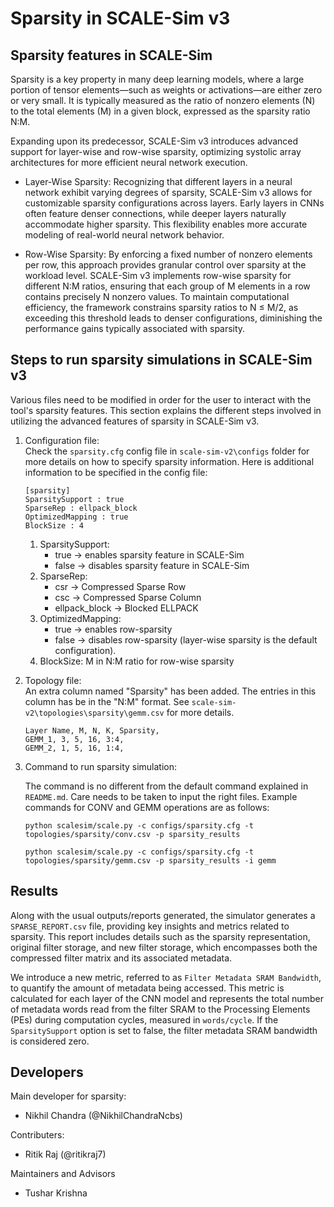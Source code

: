 # Sparsity in SCALE-Sim v3

## Sparsity features in SCALE-Sim

Sparsity is a key property in many deep learning models, where a large portion of tensor elements—such as weights or activations—are either zero or very small. It is typically measured as the ratio of nonzero elements (N) to the total elements (M) in a given block, expressed as the sparsity ratio N:M.

Expanding upon its predecessor, SCALE-Sim v3 introduces advanced support for layer-wise and row-wise sparsity, optimizing systolic array architectures for more efficient neural network execution.

- Layer-Wise Sparsity: Recognizing that different layers in a neural network exhibit varying degrees of sparsity, SCALE-Sim v3 allows for customizable sparsity configurations across layers. Early layers in CNNs often feature denser connections, while deeper layers naturally accommodate higher sparsity. This flexibility enables more accurate modeling of real-world neural network behavior.

- Row-Wise Sparsity: By enforcing a fixed number of nonzero elements per row, this approach provides granular control over sparsity at the workload level. SCALE-Sim v3 implements row-wise sparsity for different N:M ratios, ensuring that each group of M elements in a row contains precisely N nonzero values. To maintain computational efficiency, the framework constrains sparsity ratios to N ≤ M/2, as exceeding this threshold leads to denser configurations, diminishing the performance gains typically associated with sparsity.

## Steps to run sparsity simulations in SCALE-Sim v3

Various files need to be modified in order for the user to interact with the tool's sparsity features. This section explains the different steps involved in utilizing the advanced features of sparsity in SCALE-Sim v3.

1. Configuration file: <br>
Check the ```sparsity.cfg``` config file in ```scale-sim-v2\configs``` folder for more details on how to specify sparsity information. Here is additional information to be specified in the config file:
    ```
    [sparsity]
    SparsitySupport : true
    SparseRep : ellpack_block
    OptimizedMapping : true
    BlockSize : 4
    ```

    1. SparsitySupport: 
        - true -> enables sparsity feature in SCALE-Sim <br>
        - false -> disables sparsity feature in SCALE-Sim
    2. SparseRep: 
        - csr -> Compressed Sparse Row 
        - csc -> Compressed Sparse Column
        - ellpack_block -> Blocked ELLPACK
    3. OptimizedMapping: 
        - true -> enables row-sparsity
        - false -> disables row-sparsity (layer-wise sparsity is the default configuration).
    4. BlockSize: M in N:M ratio for row-wise sparsity

2. Topology file: <br>
An extra column named "Sparsity" has been added. The entries in this column has be in the "N:M" format. See ```scale-sim-v2\topologies\sparsity\gemm.csv``` for more details.
    ```
    Layer Name, M, N, K, Sparsity,
    GEMM_1, 3, 5, 16, 3:4,
    GEMM_2, 1, 5, 16, 1:4,
    ```

3. Command to run sparsity simulation:

    The command is no different from the default command explained in ```README.md```. Care needs to be taken to input the right files. Example commands for CONV and GEMM operations are as follows:
    ```
    python scalesim/scale.py -c configs/sparsity.cfg -t topologies/sparsity/conv.csv -p sparsity_results
    ```
    ```
    python scalesim/scale.py -c configs/sparsity.cfg -t topologies/sparsity/gemm.csv -p sparsity_results -i gemm
    ```

## Results

Along with the usual outputs/reports generated, the simulator generates a ```SPARSE_REPORT.csv``` file, providing key insights and metrics related to sparsity. This report includes details such as the sparsity representation, original filter storage, and new filter storage, which encompasses both the compressed filter matrix and its associated metadata.

We introduce a new metric, referred to as ```Filter Metadata SRAM Bandwidth```, to quantify the amount of metadata being accessed. This metric is calculated for each layer of the CNN model and represents the total number of metadata words read from the filter SRAM to the Processing Elements (PEs) during computation cycles, measured in ```words/cycle```. If the ```SparsitySupport``` option is set to false, the filter metadata SRAM bandwidth is considered zero.

## Developers

Main developer for sparsity:
* Nikhil Chandra (@NikhilChandraNcbs)

Contributers:
* Ritik Raj (@ritikraj7)

Maintainers and Advisors
* Tushar Krishna